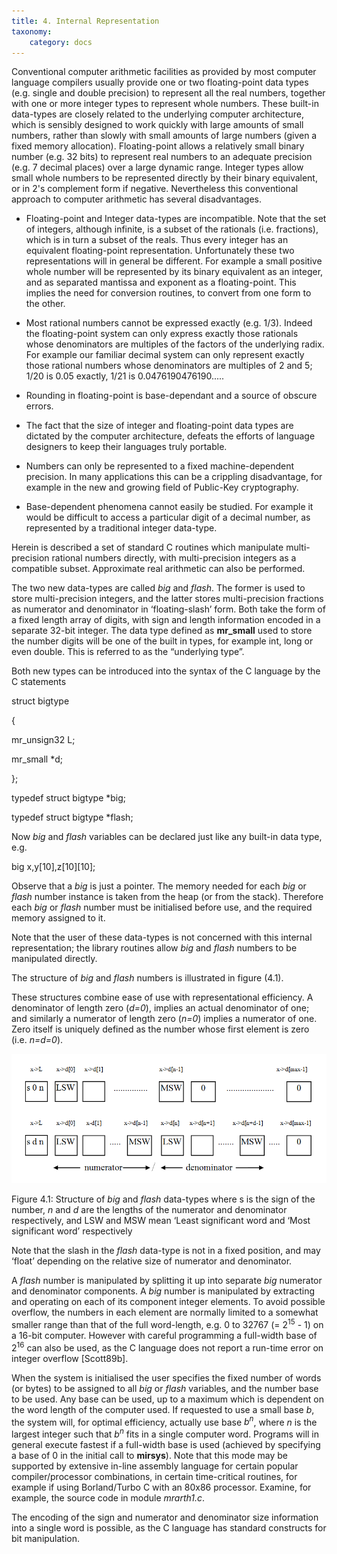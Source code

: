 ```yaml
---
title: 4. Internal Representation
taxonomy:
    category: docs
---
```


<span id="hs_cos_wrapper_right_column" class="hs_cos_wrapper hs_cos_wrapper_widget hs_cos_wrapper_type_rich_text" data-hs-cos-general-type="widget" data-hs-cos-type="rich_text" style="">Conventional computer arithmetic facilities as provided by most computer language compilers usually provide one or two floating-point data types (e.g. single and double precision) to represent all the real numbers, together with one or more integer types to represent whole numbers. These built-in data-types are closely related to the underlying computer architecture, which is sensibly designed to work quickly with large amounts of small numbers, rather than slowly with small amounts of large numbers (given a fixed memory allocation). Floating-point allows a relatively small binary number (e.g. 32 bits) to represent real numbers to an adequate precision (e.g. 7 decimal places) over a large dynamic range. Integer types allow small whole numbers to be represented directly by their binary equivalent, or in 2's complement form if negative. Nevertheless this conventional approach to computer arithmetic has several disadvantages.</span>

-   <span id="hs_cos_wrapper_right_column" class="hs_cos_wrapper hs_cos_wrapper_widget hs_cos_wrapper_type_rich_text" data-hs-cos-general-type="widget" data-hs-cos-type="rich_text" style="">Floating-point and Integer data-types are incompatible. Note that the set of integers, although infinite, is a subset of the rationals (i.e. fractions), which is in turn a subset of the reals. Thus every integer has an equivalent floating-point representation. Unfortunately these two representations will in general be different. For example a small positive whole number will be represented by its binary equivalent as an integer, and as separated mantissa and exponent as a floating-point. This implies the need for conversion routines, to convert from one form to the other.</span>

<!-- -->

-   <span id="hs_cos_wrapper_right_column" class="hs_cos_wrapper hs_cos_wrapper_widget hs_cos_wrapper_type_rich_text" data-hs-cos-general-type="widget" data-hs-cos-type="rich_text" style="">Most rational numbers cannot be expressed exactly (e.g. 1/3). Indeed the floating-point system can only express exactly those rationals whose denominators are multiples of the factors of the underlying radix. For example our familiar decimal system can only represent exactly those rational numbers whose denominators are multiples of 2 and 5; 1/20 is 0.05 exactly, 1/21 is 0.0476190476190.....</span>

<!-- -->

-   <span id="hs_cos_wrapper_right_column" class="hs_cos_wrapper hs_cos_wrapper_widget hs_cos_wrapper_type_rich_text" data-hs-cos-general-type="widget" data-hs-cos-type="rich_text" style="">Rounding in floating-point is base-dependant and a source of obscure errors.</span>

<!-- -->

-   <span id="hs_cos_wrapper_right_column" class="hs_cos_wrapper hs_cos_wrapper_widget hs_cos_wrapper_type_rich_text" data-hs-cos-general-type="widget" data-hs-cos-type="rich_text" style="">The fact that the size of integer and floating-point data types are dictated by the computer architecture, defeats the efforts of language designers to keep their languages truly portable.</span>

<!-- -->

-   <span id="hs_cos_wrapper_right_column" class="hs_cos_wrapper hs_cos_wrapper_widget hs_cos_wrapper_type_rich_text" data-hs-cos-general-type="widget" data-hs-cos-type="rich_text" style="">Numbers can only be represented to a fixed machine-dependent precision. In many applications this can be a crippling disadvantage, for example in the new and growing field of Public-Key cryptography.</span>

<!-- -->

-   <span id="hs_cos_wrapper_right_column" class="hs_cos_wrapper hs_cos_wrapper_widget hs_cos_wrapper_type_rich_text" data-hs-cos-general-type="widget" data-hs-cos-type="rich_text" style="">Base-dependent phenomena cannot easily be studied. For example it would be difficult to access a particular digit of a decimal number, as represented by a traditional integer data-type.</span>

<span id="hs_cos_wrapper_right_column" class="hs_cos_wrapper hs_cos_wrapper_widget hs_cos_wrapper_type_rich_text" data-hs-cos-general-type="widget" data-hs-cos-type="rich_text" style="">Herein is described a set of standard C routines which manipulate multi-precision rational numbers directly, with multi-precision integers as a compatible subset. Approximate real arithmetic can also be performed.</span>

<span id="hs_cos_wrapper_right_column" class="hs_cos_wrapper hs_cos_wrapper_widget hs_cos_wrapper_type_rich_text" data-hs-cos-general-type="widget" data-hs-cos-type="rich_text" style="">The two new data-types are called *big* and *flash*. The former is used to store multi-precision integers, and the latter stores multi-precision fractions as numerator and denominator in ‘floating-slash’ form. Both take the form of a fixed length array of digits, with sign and length information encoded in a separate 32-bit integer. The data type defined as **mr\_small** used to store the number digits will be one of the built in types, for example int, long or even double. This is referred to as the “underlying type”.</span>

<span id="hs_cos_wrapper_right_column" class="hs_cos_wrapper hs_cos_wrapper_widget hs_cos_wrapper_type_rich_text" data-hs-cos-general-type="widget" data-hs-cos-type="rich_text" style="">Both new types can be introduced into the syntax of the C language by the C statements</span>

<span id="hs_cos_wrapper_right_column" class="hs_cos_wrapper hs_cos_wrapper_widget hs_cos_wrapper_type_rich_text" data-hs-cos-general-type="widget" data-hs-cos-type="rich_text" style="">struct bigtype</span>

<span id="hs_cos_wrapper_right_column" class="hs_cos_wrapper hs_cos_wrapper_widget hs_cos_wrapper_type_rich_text" data-hs-cos-general-type="widget" data-hs-cos-type="rich_text" style="">{</span>

<span id="hs_cos_wrapper_right_column" class="hs_cos_wrapper hs_cos_wrapper_widget hs_cos_wrapper_type_rich_text" data-hs-cos-general-type="widget" data-hs-cos-type="rich_text" style=""> mr\_unsign32 L;</span>

<span id="hs_cos_wrapper_right_column" class="hs_cos_wrapper hs_cos_wrapper_widget hs_cos_wrapper_type_rich_text" data-hs-cos-general-type="widget" data-hs-cos-type="rich_text" style=""> mr\_small \*d;</span>

<span id="hs_cos_wrapper_right_column" class="hs_cos_wrapper hs_cos_wrapper_widget hs_cos_wrapper_type_rich_text" data-hs-cos-general-type="widget" data-hs-cos-type="rich_text" style="">};</span>

<span id="hs_cos_wrapper_right_column" class="hs_cos_wrapper hs_cos_wrapper_widget hs_cos_wrapper_type_rich_text" data-hs-cos-general-type="widget" data-hs-cos-type="rich_text" style=""> </span>

<span id="hs_cos_wrapper_right_column" class="hs_cos_wrapper hs_cos_wrapper_widget hs_cos_wrapper_type_rich_text" data-hs-cos-general-type="widget" data-hs-cos-type="rich_text" style="">typedef struct bigtype \*big;</span>

<span id="hs_cos_wrapper_right_column" class="hs_cos_wrapper hs_cos_wrapper_widget hs_cos_wrapper_type_rich_text" data-hs-cos-general-type="widget" data-hs-cos-type="rich_text" style="">typedef struct bigtype \*flash;</span>

<span id="hs_cos_wrapper_right_column" class="hs_cos_wrapper hs_cos_wrapper_widget hs_cos_wrapper_type_rich_text" data-hs-cos-general-type="widget" data-hs-cos-type="rich_text" style=""> </span>

<span id="hs_cos_wrapper_right_column" class="hs_cos_wrapper hs_cos_wrapper_widget hs_cos_wrapper_type_rich_text" data-hs-cos-general-type="widget" data-hs-cos-type="rich_text" style="">Now *big* and *flash* variables can be declared just like any built-in data type, e.g.</span>

<span id="hs_cos_wrapper_right_column" class="hs_cos_wrapper hs_cos_wrapper_widget hs_cos_wrapper_type_rich_text" data-hs-cos-general-type="widget" data-hs-cos-type="rich_text" style=""> </span>

<span id="hs_cos_wrapper_right_column" class="hs_cos_wrapper hs_cos_wrapper_widget hs_cos_wrapper_type_rich_text" data-hs-cos-general-type="widget" data-hs-cos-type="rich_text" style=""> big x,y\[10\],z\[10\]\[10\];</span>

<span id="hs_cos_wrapper_right_column" class="hs_cos_wrapper hs_cos_wrapper_widget hs_cos_wrapper_type_rich_text" data-hs-cos-general-type="widget" data-hs-cos-type="rich_text" style=""> </span>

<span id="hs_cos_wrapper_right_column" class="hs_cos_wrapper hs_cos_wrapper_widget hs_cos_wrapper_type_rich_text" data-hs-cos-general-type="widget" data-hs-cos-type="rich_text" style="">Observe that a *big* is just a pointer. The memory needed for each *big* or *flash* number instance is taken from the heap (or from the stack). Therefore each *big* or *flash* number must be initialised before use, and the required memory assigned to it.</span>

<span id="hs_cos_wrapper_right_column" class="hs_cos_wrapper hs_cos_wrapper_widget hs_cos_wrapper_type_rich_text" data-hs-cos-general-type="widget" data-hs-cos-type="rich_text" style="">Note that the user of these data-types is not concerned with this internal representation; the library routines allow *big* and *flash* numbers to be manipulated directly.</span>

<span id="hs_cos_wrapper_right_column" class="hs_cos_wrapper hs_cos_wrapper_widget hs_cos_wrapper_type_rich_text" data-hs-cos-general-type="widget" data-hs-cos-type="rich_text" style="">The structure of *big* and *flash* numbers is illustrated in figure (4.1).</span>

<span id="hs_cos_wrapper_right_column" class="hs_cos_wrapper hs_cos_wrapper_widget hs_cos_wrapper_type_rich_text" data-hs-cos-general-type="widget" data-hs-cos-type="rich_text" style="">These structures combine ease of use with representational efficiency. A denominator of length zero (*d=0*), implies an actual denominator of one; and similarly a numerator of length zero (*n=0*) implies a numerator of one. Zero itself is uniquely defined as the number whose first element is zero (i.e. *n=d=0*).
</span>

![](/images/4.1.png)

<span id="hs_cos_wrapper_right_column" class="hs_cos_wrapper hs_cos_wrapper_widget hs_cos_wrapper_type_rich_text" data-hs-cos-general-type="widget" data-hs-cos-type="rich_text" style=""><span>Figure 4.1: Structure of </span>*big*<span> and </span>*flash*<span> data-types where s is the sign of the number, </span>*n*<span> and </span>*d*<span> are the lengths of the numerator and denominator respectively, and LSW and MSW mean ‘Least significant word and ‘Most significant word’ respectively</span></span>

<span id="hs_cos_wrapper_right_column" class="hs_cos_wrapper hs_cos_wrapper_widget hs_cos_wrapper_type_rich_text" data-hs-cos-general-type="widget" data-hs-cos-type="rich_text" style="">Note that the slash in the *flash* data-type is not in a fixed position, and may ‘float’ depending on the relative size of numerator and denominator.</span>

<span id="hs_cos_wrapper_right_column" class="hs_cos_wrapper hs_cos_wrapper_widget hs_cos_wrapper_type_rich_text" data-hs-cos-general-type="widget" data-hs-cos-type="rich_text" style="">A *flash* number is manipulated by splitting it up into separate *big* numerator and denominator components. A *big* number is manipulated by extracting and operating on each of its component integer elements. To avoid possible overflow, the numbers in each element are normally limited to a somewhat smaller range than that of the full word-length, e.g. 0 to 32767 (= 2<sup>15</sup> - 1) on a 16-bit computer. However with careful programming a full-width base of 2<sup>16</sup> can also be used, as the C language does not report a run-time error on integer overflow \[Scott89b\].</span>

<span id="hs_cos_wrapper_right_column" class="hs_cos_wrapper hs_cos_wrapper_widget hs_cos_wrapper_type_rich_text" data-hs-cos-general-type="widget" data-hs-cos-type="rich_text" style="">When the system is initialised the user specifies the fixed number of words (or bytes) to be assigned to all *big* or *flash* variables, and the number base to be used. Any base can be used, up to a maximum which is dependent on the word length of the computer used. If requested to use a small base *b*, the system will, for optimal efficiency, actually use base *b<sup>n</sup>*, where *n* is the largest integer such that *b<sup>n</sup>* fits in a single computer word. Programs will in general execute fastest if a full-width base is used (achieved by specifying a base of 0 in the initial call to **mirsys**). Note that this mode may be supported by extensive in-line assembly language for certain popular compiler/processor combinations, in certain time-critical routines, for example if using Borland/Turbo C with an 80x86 processor. Examine, for example, the source code in module *mrarth1.c*.</span>

<span id="hs_cos_wrapper_right_column" class="hs_cos_wrapper hs_cos_wrapper_widget hs_cos_wrapper_type_rich_text" data-hs-cos-general-type="widget" data-hs-cos-type="rich_text" style="">The encoding of the sign and numerator and denominator size information into a single word is possible, as the C language has standard constructs for bit manipulation. </span>


